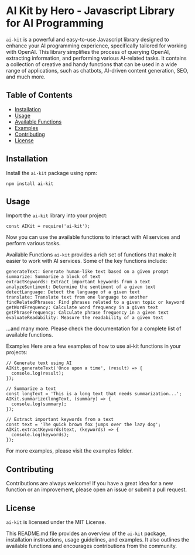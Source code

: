 # AI Kit by Hero - Javascript Library for AI Programming

`ai-kit` is a powerful and easy-to-use Javascript library designed to enhance your AI programming experience, specifically tailored for working with OpenAI. This library simplifies the process of querying OpenAI, extracting information, and performing various AI-related tasks. It contains a collection of creative and handy functions that can be used in a wide range of applications, such as chatbots, AI-driven content generation, SEO, and much more.

## Table of Contents

- [Installation](#installation)
- [Usage](#usage)
- [Available Functions](#available-functions)
- [Examples](#examples)
- [Contributing](#contributing)
- [License](#license)

## Installation

Install the `ai-kit` package using npm:

`npm install ai-kit`


## Usage

Import the `ai-kit` library into your project:

```
const AIKit = require('ai-kit');
```
Now you can use the available functions to interact with AI services and perform various tasks.

Available Functions
`ai-kit` provides a rich set of functions that make it easier to work with AI services. Some of the key functions include:

```
generateText: Generate human-like text based on a given prompt
summarize: Summarize a block of text
extractKeywords: Extract important keywords from a text
analyzeSentiment: Determine the sentiment of a given text
detectLanguage: Detect the language of a given text
translate: Translate text from one language to another
findRelatedPhrases: Find phrases related to a given topic or keyword
getWordFrequency: Calculate word frequency in a given text
getPhraseFrequency: Calculate phrase frequency in a given text
evaluateReadability: Measure the readability of a given text
```
...and many more. Please check the documentation for a complete list of available functions.

Examples
Here are a few examples of how to use ai-kit functions in your projects:

```
// Generate text using AI
AIKit.generateText('Once upon a time', (result) => {
  console.log(result);
});

// Summarize a text
const longText = 'This is a long text that needs summarization...';
AIKit.summarize(longText, (summary) => {
  console.log(summary);
});

// Extract important keywords from a text
const text = 'The quick brown fox jumps over the lazy dog';
AIKit.extractKeywords(text, (keywords) => {
  console.log(keywords);
});
```

For more examples, please visit the examples folder.

## Contributing
Contributions are always welcome! If you have a great idea for a new function or an improvement, please open an issue or submit a pull request.

## License
`ai-kit` is licensed under the MIT License.


This README.md file provides an overview of the `ai-kit` package, installation instructions, usage guidelines, and examples. It also outlines the available functions and encourages contributions from the community.